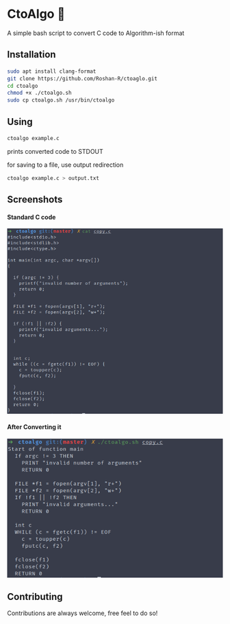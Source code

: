 # CtoAlgo :notebook_with_decorative_cover:

A simple bash script to convert C code to Algorithm-ish format


## Installation

```bash
sudo apt install clang-format
git clone https://github.com/Roshan-R/ctoaglo.git
cd ctoalgo
chmod +x ./ctoalgo.sh
sudo cp ctoalgo.sh /usr/bin/ctoalgo 
```

## Using

```bash
ctoalgo example.c
```
prints converted code to STDOUT

for saving to a file, use output redirection

```bash
ctoalgo example.c > output.txt
```

## Screenshots

#### Standard C code
![Screenshot_1](imgs/Screenshot_1.png)

#### After Converting it
![Screenshot_2](imgs/Screenshot_2.png)

## Contributing

Contributions are always welcome, free feel to do so!
